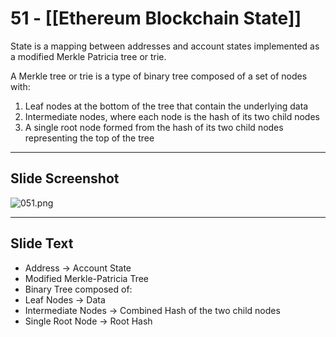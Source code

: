 # 51 - [[Ethereum Blockchain State]] 

State is a mapping between addresses and account states implemented as a modified Merkle Patricia tree or trie. 

A Merkle tree or trie is a type of binary tree composed of a set of nodes with:
1.  Leaf nodes at the bottom of the tree that contain the underlying data
2.  Intermediate nodes, where each node is the hash of its two child nodes
3.  A single root node formed from the hash of its two child nodes representing the top of the tree

___
## Slide Screenshot
![051.png](../images/ethereum101/051.png)
___
## Slide Text
- Address -> Account State
- Modified Merkle-Patricia Tree
- Binary Tree composed of:
- Leaf Nodes -> Data
- Intermediate Nodes -> Combined Hash of the two child nodes
- Single Root Node -> Root Hash
